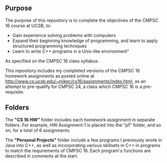 ##  **Purpose**
The purpose of this repository is to complete the objectives of the CMPSC 16 course at UCSB, to:
- Gain experience solving problems with computers
- Expand their beginning knowledge of programming, and learn to apply structured programming techniques
- Learn to write C++ programs in a Unix-like environment"

As specified on the CMPSC 16 class syllabus.

This repository includes my completed versions of the CMPSC 16 homework assignments as posted online at http://www.cs.ucsb.edu/~mikec/cs16/assignments/index.html, as an attempt to pre-qualify for CMPSC 24, a class which CMPSC 16 is a pre-requisite.

## **Folders**
The **"CS 16 HW"** folder includes each homework assignment in separate folders. For example, HW Assignment 1 is placed into the "p1" folder, and so on, for a total of 6 assignments.

The **"Personal Projects"** folder include a few programs I previously wrote in Java into C++, as well as incorporating various skillsets in C++ in programs to match the requirements of CMPSC 16. Each program's functions are described in comments at the start.
